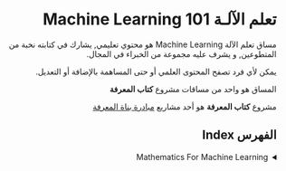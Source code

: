 <div dir="rtl">

# تعلم الآلـة Machine Learning 101

<p>
مساق تعلم الآلة Machine Learning هو محتوي تعليمي, يشارك في كتابته نخبة من المتطوعين, و يشرف عليه مجموعة من الخبراء في المجال.

يمكن لأي فرد تصفح المحتوى العلمي أو حتى المساهمة بالإضافة أو التعديل.

المساق هو واحد من مساقات مشروع **كتاب المعرفة**

مشروع **كتاب المعرفة** هو أحد مشاريع [مبادرة بناة المعرفة](https://www.marefa.org/%D9%85%D8%A8%D8%A7%D8%AF%D8%B1%D8%A9_%D8%A8%D9%86%D8%A7%D8%A9_%D8%A7%D9%84%D9%85%D8%B9%D8%B1%D9%81%D8%A9)


</p>

## الفهرس Index

 <details>
  <summary>Mathematics For Machine Learning</summary>

  0. How to read كيف تقرأ هذا الفصل
  1. <details>
       <summary>Linear Algebra</summary>
        
       1. [Introduction المقدمة]()
       2. Systems of Linear Equations
       3. Matrices المصفوفات
          1. Matrix Addition and Multiplication
          2. Inverse and Transpose
          3. Multiplication by a Scalar
          4. Compact Representations of Systems of Linear Equations
          5. Solving Systems of Linear Equations
          6. Elementary Transformations
          7. [The Minus-1 Trick](contents/ch.01.linear-algebra/1.3.7.the-minus-1-trick.md)
          8. Algorithms for Solving a System of Linear Equations
          9. Vector Spaces
          10. Vector Subspaces
          11. Linear Independence
          12. Basis and Rank
              1.  Generating Set and Basis
              2.  Linear Mappings
              3.  Matrix Representation of Linear Mappings
          13. Basis Change
          14. Image and Kernel
          15. Afﬁne Spaces
              1.  Afﬁne Subspaces
              2.  Afﬁne Mappings 

     </details>
  2. <details>
       <summary>Analytic Geometry</summary>

       1. Introduction المقدمة
       2. Norms
       3. Inner Products
          1. Dot Product
          2. General Inner Products
          3. Symmetric, Positive Deﬁnite Matrices
       4. Lengths and Distances
       5. Angles and Orthogonality
       6. Orthonormal Basis
       7. Orthogonal Complement
       8. Inner Product of Functions
       9. Orthogonal Projections
          1.  About
          2.   Projection onto One-Dimensional Subspaces (Lines)
          3.   Projection onto General Subspaces
          4.   Gram-Schmidt Orthogonalization
          5.   Projection onto Afﬁne Subspaces
        1.  Rotations
            1.  About
            2.  Rotations in R2
            3.  Rotations in R3
            4.  Rotations in n Dimensions
            5.  Properties of Rotations
       

     </details>
  3. <details>
       <summary>Matrix Decompositions</summary>

       1. Introduction المقدمة
       2. Determinant and Trace
       3. Eigenvalues and Eigenvectors
       4. Cholesky Decomposition
       5. Eigendecomposition and Diagonalization
       6. Geometric Intuition for the Eigendecomposition
       7. Singular Value Decomposition
          1. Geometric Intuitions for the SVD
          2. Construction of the SVD
       8. Matrix Approximation
       9. Matrix Phylogeny
     </details>
  4. <details>
       <summary>Vector Calculus</summary>

       1. Introduction المقدمة
       2. Differentiation of Univariate Functions
          1. Taylor Series
          2. Differentiation Rules
       3. Partial Differentiation and Gradients
          1. Basic Rules of Partial Differentiation
          2. Chain Rule
       4. Gradients of Vector-Valued Functions
       5. Gradients of Matrices
       6. Useful Identities for Computing Gradients
       7. Backpropagation and Automatic Differentiation
          1. Gradients in a Deep Network
          2. Automatic Differentiation
       8. Higher-Order Derivatives
       9. Linearization and Multivariate Taylor Series
       
     </details>
  5. <details>
       <summary>Probability and Distributions</summary>

       1. Introduction المقدمة
       2. Construction of a Probability Space
          1. Philosophical Issues
          2. Probability and Random Variables
          3. Statistics
       3.  Discrete and Continuous Probabilities
           1.  Discrete Probabilities
           2.  Continuous Probabilities
           3.  Contrasting Discrete and Continuous Distributions
       4.  Sum Rule, Product Rule, and Bayes’ Theorem
       5.  Summary Statistics and Independence
           1.  Means and Covariances
           2.  Empirical Means and Covariances
           3.  Three Expressions for the Variance
           4.  Sums and Transformations of Random Variables
           5.  Statistical Independence
           6.  Inner Products of Random Variables
       6. Gaussian Distribution
          1. Introduction
          2. Marginals and Conditionals of Gaussians are Gaussians
          3. Product of Gaussian Densities
          4. Sums and Linear Transformations
          5. Sampling from Multivariate Gaussian Distributions
       7. Conjugacy and the Exponential Family
          1. Introduction
          2. Conjugacy
          3. Sufﬁcient Statistics
          4. Exponential Family
       8. Change of Variables/Inverse Transform
          1. Distribution Function Technique
          2. Change of Variables 
     </details>
  6. <details>
       <summary>Continuous Optimization</summary>
       
       1. Optimization Using Gradient Descent
          1. Step-size
          2. Gradient Descent With Momentum
          3. Stochastic Gradient Descent
       2. Constrained Optimization and Lagrange Multipliers
       3. Convex Optimization
          1. Linear Programming
          2. Quadratic Programming
          3. Legendre-Fenchel Transform and Convex Conjugate 
     </details>

</details>

</div>